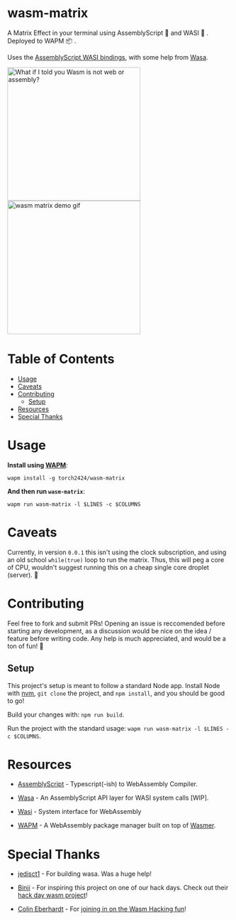 # wasm-matrix

A Matrix Effect in your terminal using AssemblyScript 🚀 and WASI 🧩 . Deployed to WAPM 📦 .

Uses the [AssemblyScript WASI bindings](https://github.com/AssemblyScript/assemblyscript/blob/master/std/assembly/bindings/wasi_unstable.ts), with some help from [Wasa](https://github.com/jedisct1/wasa).

<img alt="What if I told you Wasm is not web or assembly?" width="auto" height="300px" src="https://github.com/torch2424/wasm-matrix/raw/master/docs_assets/matrix-meme.jpg"> <img alt="wasm matrix demo gif" width="auto" height="300px" src="https://github.com/torch2424/wasm-matrix/raw/master/docs_assets/matrix.gif">

# Table of Contents

- [Usage](#usage)
- [Caveats](#caveats)
- [Contributing](#contributing)
  - [Setup](#setup)
- [Resources](#resources)
- [Special Thanks](#special-thanks)

# Usage

**Install using [WAPM](https://wapm.io/)**:

`wapm install -g torch2424/wasm-matrix`

**And then run `wasm-matrix`**:

`wapm run wasm-matrix -l $LINES -c $COLUMNS`

# Caveats

Currently, in version `0.0.1` this isn't using the clock subscription, and using an old school `while(true)` loop to run the matrix. Thus, this will peg a core of CPU, wouldn't suggest running this on a cheap single core droplet (server). 🙂

# Contributing

Feel free to fork and submit PRs! Opening an issue is reccomended before starting any development, as a discussion would be nice on the idea / feature before writing code. Any help is much appreciated, and would be a ton of fun! 🎉

## Setup

This project's setup is meant to follow a standard Node app. Install Node with [nvm](https://github.com/creationix/nvm), `git clone` the project, and `npm install`, and you should be good to go!

Build your changes with: `npm run build`.

Run the project with the standard usage: `wapm run wasm-matrix -l $LINES -c $COLUMNS`.

# Resources

- [AssemblyScript](https://github.com/AssemblyScript/assemblyscript) - Typescript(-ish) to WebAssembly Compiler.

- [Wasa](https://github.com/jedisct1/wasa) - An AssemblyScript API layer for WASI system calls [WIP].

- [Wasi](https://wasi.dev/) - System interface for WebAssembly

- [WAPM](https://wapm.io/) - A WebAssembly package manager built on top of [Wasmer](https://github.com/wasmerio/wasmer).

# Special Thanks

- [jedisct1](https://github.com/jedisct1) - For building wasa. Was a huge help!

- [Binji](https://twitter.com/binjimint) - For inspiring this project on one of our hack days. Check out their [hack day wasm project](https://twitter.com/binjimint/status/1127421365139587072)!

- [Colin Eberhardt](https://twitter.com/ColinEberhardt) - For [joining in on the Wasm Hacking fun](https://twitter.com/ColinEberhardt/status/1128701985757253632)!
